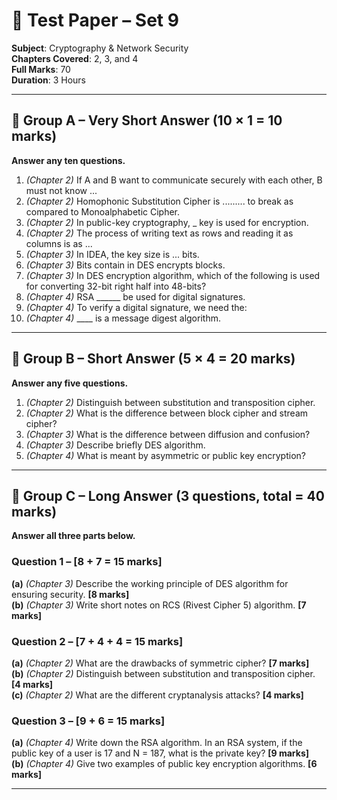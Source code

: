 # 📘 Test Paper – Set 9
**Subject**: Cryptography & Network Security  
**Chapters Covered**: 2, 3, and 4  
**Full Marks**: 70  
**Duration**: 3 Hours  

---

## 🔹 Group A – Very Short Answer (10 × 1 = 10 marks)
**Answer any ten questions.**

1. *(Chapter 2)* If A and B want to communicate securely with each other, B must not know ...  
2. *(Chapter 2)* Homophonic Substitution Cipher is ......... to break as compared to Monoalphabetic Cipher.  
3. *(Chapter 2)* In public-key cryptography, _ key is used for encryption.  
4. *(Chapter 2)* The process of writing text as rows and reading it as columns is as ...  
5. *(Chapter 3)* In IDEA, the key size is ... bits.  
6. *(Chapter 3)* Bits contain in DES encrypts blocks.  
7. *(Chapter 3)* In DES encryption algorithm, which of the following is used for converting 32-bit right half into 48-bits?  
8. *(Chapter 4)* RSA ______ be used for digital signatures.  
9. *(Chapter 4)* To verify a digital signature, we need the:  
10. *(Chapter 4)* ____ is a message digest algorithm.  

---

## 🔹 Group B – Short Answer (5 × 4 = 20 marks)
**Answer any five questions.**

1. *(Chapter 2)* Distinguish between substitution and transposition cipher.  
2. *(Chapter 2)* What is the difference between block cipher and stream cipher?  
3. *(Chapter 3)* What is the difference between diffusion and confusion?  
4. *(Chapter 3)* Describe briefly DES algorithm.  
5. *(Chapter 4)* What is meant by asymmetric or public key encryption?  

---

## 🔹 Group C – Long Answer (3 questions, total = 40 marks)
**Answer all three parts below.**

### Question 1 – [8 + 7 = 15 marks]  
**(a)** *(Chapter 3)* Describe the working principle of DES algorithm for ensuring security. **[8 marks]**  
**(b)** *(Chapter 3)* Write short notes on RCS (Rivest Cipher 5) algorithm. **[7 marks]**

### Question 2 – [7 + 4 + 4 = 15 marks]  
**(a)** *(Chapter 2)* What are the drawbacks of symmetric cipher? **[7 marks]**  
**(b)** *(Chapter 2)* Distinguish between substitution and transposition cipher. **[4 marks]**  
**(c)** *(Chapter 2)* What are the different cryptanalysis attacks? **[4 marks]**

### Question 3 – [9 + 6 = 15 marks]  
**(a)** *(Chapter 4)* Write down the RSA algorithm. In an RSA system, if the public key of a user is 17 and N = 187, what is the private key? **[9 marks]**  
**(b)** *(Chapter 4)* Give two examples of public key encryption algorithms. **[6 marks]**

---
